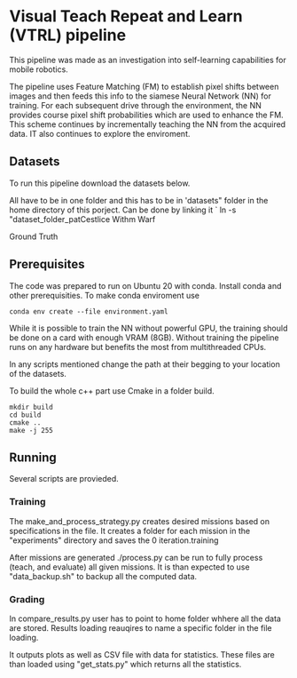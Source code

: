 # Visual Teach Repeat and Learn (VTRL) pipeline

This pipeline was made as an investigation into self-learning capabilities for mobile robotics.

The pipeline uses Feature Matching (FM) to establish pixel shifts between images and then feeds this info to the siamese Neural Network (NN) for training.
For each subsequent drive through the environment, the NN provides course pixel shift probabilities which are used to enhance the FM.
This scheme continues by incrementally teaching the NN from the acquired data.
IT also continues to explore the enviroment.

## Datasets

To run this pipeline download the datasets below.

All have to be in one folder and this has to be in 'datasets" folder in the home directory of this porject.
Can be done by linking it ` ln -s "dataset_folder_patCestlice
Withm Warf

Ground Truth


## Prerequisites

The code was prepared to run on Ubuntu 20 with conda. Install conda and other prerequisities.
To make conda enviroment use

```
conda env create --file environment.yaml
```

While it is possible to train the NN without powerful GPU, the training should be done on a card with enough VRAM (8GB).
Without training the pipeline runs on any hardware but benefits the most from multithreaded CPUs.

In any scripts mentioned change the path at their begging to your location of the datasets.

To build the whole c++ part use Cmake in a folder build.

```
mkdir build
cd build
cmake ..
make -j 255
```

## Running

Several scripts are provieded.

### Training

The make_and_process_strategy.py creates desired missions based on specifications in the file.
It creates a folder for each mission in the "experiments" directory and saves the 0 iteration.training

After missions are generated ./process.py can be run to fully process (teach, and evaluate) all given missions.
It is than expected to use "data_backup.sh" to backup all the computed data. 

### Grading

In compare_results.py user has to point to home folder whhere all the data are stored.
Results loading reauqires to name a specific folder in the file loading.

It outputs plots as well as CSV file with data for statistics.
These files are than loaded using "get_stats.py" which returns all the statistics.
